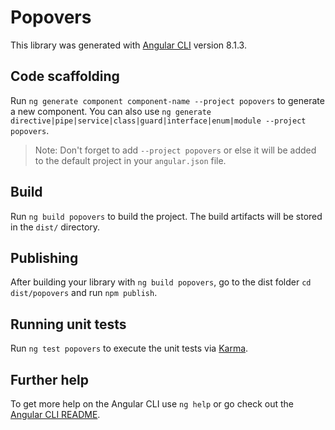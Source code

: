 # Popovers

This library was generated with [Angular CLI](https://github.com/angular/angular-cli) version 8.1.3.

## Code scaffolding

Run `ng generate component component-name --project popovers` to generate a new component. You can also use `ng generate directive|pipe|service|class|guard|interface|enum|module --project popovers`.
> Note: Don't forget to add `--project popovers` or else it will be added to the default project in your `angular.json` file. 

## Build

Run `ng build popovers` to build the project. The build artifacts will be stored in the `dist/` directory.

## Publishing

After building your library with `ng build popovers`, go to the dist folder `cd dist/popovers` and run `npm publish`.

## Running unit tests

Run `ng test popovers` to execute the unit tests via [Karma](https://karma-runner.github.io).

## Further help

To get more help on the Angular CLI use `ng help` or go check out the [Angular CLI README](https://github.com/angular/angular-cli/blob/master/README.md).
